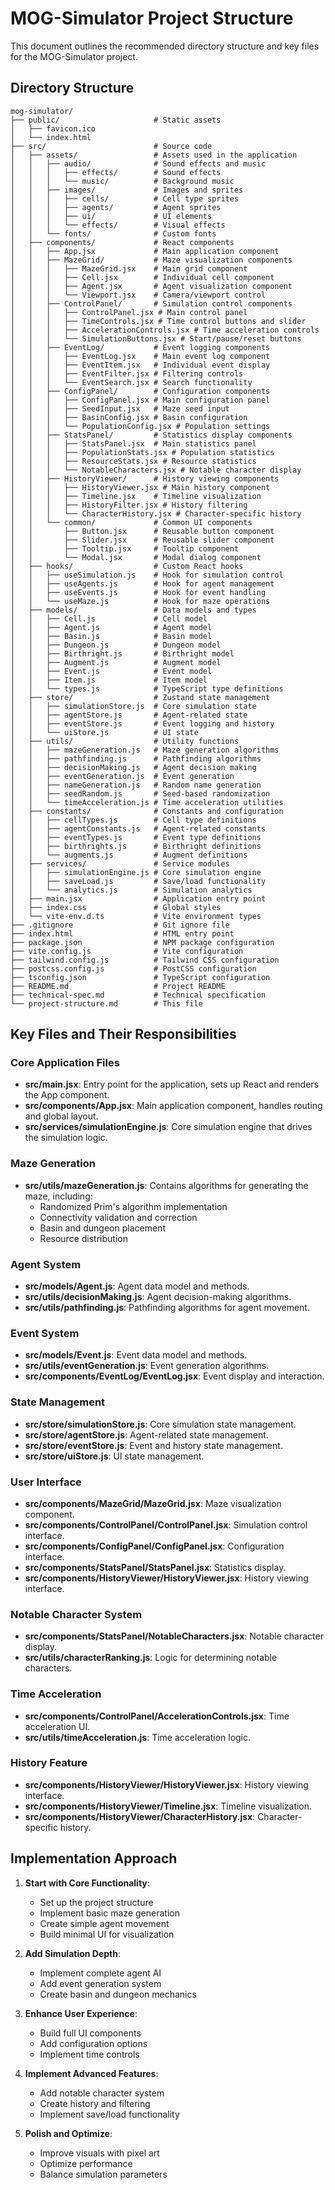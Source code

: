 # MOG-Simulator Project Structure

This document outlines the recommended directory structure and key files for the MOG-Simulator project.

## Directory Structure

```
mog-simulator/
├── public/                     # Static assets
│   ├── favicon.ico
│   └── index.html
├── src/                        # Source code
│   ├── assets/                 # Assets used in the application
│   │   ├── audio/              # Sound effects and music
│   │   │   ├── effects/        # Sound effects
│   │   │   └── music/          # Background music
│   │   ├── images/             # Images and sprites
│   │   │   ├── cells/          # Cell type sprites
│   │   │   ├── agents/         # Agent sprites
│   │   │   ├── ui/             # UI elements
│   │   │   └── effects/        # Visual effects
│   │   └── fonts/              # Custom fonts
│   ├── components/             # React components
│   │   ├── App.jsx             # Main application component
│   │   ├── MazeGrid/           # Maze visualization components
│   │   │   ├── MazeGrid.jsx    # Main grid component
│   │   │   ├── Cell.jsx        # Individual cell component
│   │   │   ├── Agent.jsx       # Agent visualization component
│   │   │   └── Viewport.jsx    # Camera/viewport control
│   │   ├── ControlPanel/       # Simulation control components
│   │   │   ├── ControlPanel.jsx # Main control panel
│   │   │   ├── TimeControls.jsx # Time control buttons and slider
│   │   │   ├── AccelerationControls.jsx # Time acceleration controls
│   │   │   └── SimulationButtons.jsx # Start/pause/reset buttons
│   │   ├── EventLog/           # Event logging components
│   │   │   ├── EventLog.jsx    # Main event log component
│   │   │   ├── EventItem.jsx   # Individual event display
│   │   │   ├── EventFilter.jsx # Filtering controls
│   │   │   └── EventSearch.jsx # Search functionality
│   │   ├── ConfigPanel/        # Configuration components
│   │   │   ├── ConfigPanel.jsx # Main configuration panel
│   │   │   ├── SeedInput.jsx   # Maze seed input
│   │   │   ├── BasinConfig.jsx # Basin configuration
│   │   │   └── PopulationConfig.jsx # Population settings
│   │   ├── StatsPanel/         # Statistics display components
│   │   │   ├── StatsPanel.jsx  # Main statistics panel
│   │   │   ├── PopulationStats.jsx # Population statistics
│   │   │   ├── ResourceStats.jsx # Resource statistics
│   │   │   └── NotableCharacters.jsx # Notable character display
│   │   ├── HistoryViewer/      # History viewing components
│   │   │   ├── HistoryViewer.jsx # Main history component
│   │   │   ├── Timeline.jsx    # Timeline visualization
│   │   │   ├── HistoryFilter.jsx # History filtering
│   │   │   └── CharacterHistory.jsx # Character-specific history
│   │   └── common/             # Common UI components
│   │       ├── Button.jsx      # Reusable button component
│   │       ├── Slider.jsx      # Reusable slider component
│   │       ├── Tooltip.jsx     # Tooltip component
│   │       └── Modal.jsx       # Modal dialog component
│   ├── hooks/                  # Custom React hooks
│   │   ├── useSimulation.js    # Hook for simulation control
│   │   ├── useAgents.js        # Hook for agent management
│   │   ├── useEvents.js        # Hook for event handling
│   │   └── useMaze.js          # Hook for maze operations
│   ├── models/                 # Data models and types
│   │   ├── Cell.js             # Cell model
│   │   ├── Agent.js            # Agent model
│   │   ├── Basin.js            # Basin model
│   │   ├── Dungeon.js          # Dungeon model
│   │   ├── Birthright.js       # Birthright model
│   │   ├── Augment.js          # Augment model
│   │   ├── Event.js            # Event model
│   │   ├── Item.js             # Item model
│   │   └── types.js            # TypeScript type definitions
│   ├── store/                  # Zustand state management
│   │   ├── simulationStore.js  # Core simulation state
│   │   ├── agentStore.js       # Agent-related state
│   │   ├── eventStore.js       # Event logging and history
│   │   └── uiStore.js          # UI state
│   ├── utils/                  # Utility functions
│   │   ├── mazeGeneration.js   # Maze generation algorithms
│   │   ├── pathfinding.js      # Pathfinding algorithms
│   │   ├── decisionMaking.js   # Agent decision making
│   │   ├── eventGeneration.js  # Event generation
│   │   ├── nameGeneration.js   # Random name generation
│   │   ├── seedRandom.js       # Seed-based randomization
│   │   └── timeAcceleration.js # Time acceleration utilities
│   ├── constants/              # Constants and configuration
│   │   ├── cellTypes.js        # Cell type definitions
│   │   ├── agentConstants.js   # Agent-related constants
│   │   ├── eventTypes.js       # Event type definitions
│   │   ├── birthrights.js      # Birthright definitions
│   │   └── augments.js         # Augment definitions
│   ├── services/               # Service modules
│   │   ├── simulationEngine.js # Core simulation engine
│   │   ├── saveLoad.js         # Save/load functionality
│   │   └── analytics.js        # Simulation analytics
│   ├── main.jsx                # Application entry point
│   ├── index.css               # Global styles
│   └── vite-env.d.ts           # Vite environment types
├── .gitignore                  # Git ignore file
├── index.html                  # HTML entry point
├── package.json                # NPM package configuration
├── vite.config.js              # Vite configuration
├── tailwind.config.js          # Tailwind CSS configuration
├── postcss.config.js           # PostCSS configuration
├── tsconfig.json               # TypeScript configuration
├── README.md                   # Project README
├── technical-spec.md           # Technical specification
└── project-structure.md        # This file
```

## Key Files and Their Responsibilities

### Core Application Files

- **src/main.jsx**: Entry point for the application, sets up React and renders the App component.
- **src/components/App.jsx**: Main application component, handles routing and global layout.
- **src/services/simulationEngine.js**: Core simulation engine that drives the simulation logic.

### Maze Generation

- **src/utils/mazeGeneration.js**: Contains algorithms for generating the maze, including:
  - Randomized Prim's algorithm implementation
  - Connectivity validation and correction
  - Basin and dungeon placement
  - Resource distribution

### Agent System

- **src/models/Agent.js**: Agent data model and methods.
- **src/utils/decisionMaking.js**: Agent decision-making algorithms.
- **src/utils/pathfinding.js**: Pathfinding algorithms for agent movement.

### Event System

- **src/models/Event.js**: Event data model and methods.
- **src/utils/eventGeneration.js**: Event generation algorithms.
- **src/components/EventLog/EventLog.jsx**: Event display and interaction.

### State Management

- **src/store/simulationStore.js**: Core simulation state management.
- **src/store/agentStore.js**: Agent-related state management.
- **src/store/eventStore.js**: Event and history state management.
- **src/store/uiStore.js**: UI state management.

### User Interface

- **src/components/MazeGrid/MazeGrid.jsx**: Maze visualization component.
- **src/components/ControlPanel/ControlPanel.jsx**: Simulation control interface.
- **src/components/ConfigPanel/ConfigPanel.jsx**: Configuration interface.
- **src/components/StatsPanel/StatsPanel.jsx**: Statistics display.
- **src/components/HistoryViewer/HistoryViewer.jsx**: History viewing interface.

### Notable Character System

- **src/components/StatsPanel/NotableCharacters.jsx**: Notable character display.
- **src/utils/characterRanking.js**: Logic for determining notable characters.

### Time Acceleration

- **src/components/ControlPanel/AccelerationControls.jsx**: Time acceleration UI.
- **src/utils/timeAcceleration.js**: Time acceleration logic.

### History Feature

- **src/components/HistoryViewer/HistoryViewer.jsx**: History viewing interface.
- **src/components/HistoryViewer/Timeline.jsx**: Timeline visualization.
- **src/components/HistoryViewer/CharacterHistory.jsx**: Character-specific history.

## Implementation Approach

1. **Start with Core Functionality**:
   - Set up the project structure
   - Implement basic maze generation
   - Create simple agent movement
   - Build minimal UI for visualization

2. **Add Simulation Depth**:
   - Implement complete agent AI
   - Add event generation system
   - Create basin and dungeon mechanics

3. **Enhance User Experience**:
   - Build full UI components
   - Add configuration options
   - Implement time controls

4. **Implement Advanced Features**:
   - Add notable character system
   - Create history and filtering
   - Implement save/load functionality

5. **Polish and Optimize**:
   - Improve visuals with pixel art
   - Optimize performance
   - Balance simulation parameters